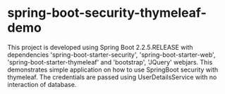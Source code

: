 # spring-boot-security-thymeleaf-demo

This project is developed using Spring Boot 2.2.5.RELEASE with dependencies 'spring-boot-starter-security',
'spring-boot-starter-web', 'spring-boot-starter-thymeleaf' and 'bootstrap', 'JQuery' webjars.
This demonstrates simple application on how to use SpringBoot security with thymeleaf.
The credentials are passed using UserDetailsService with no interaction of database.